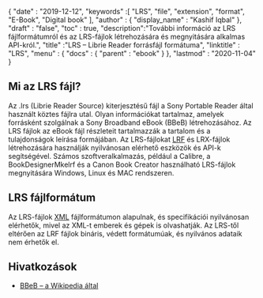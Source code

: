 {
  "date" : "2019-12-12",
  "keywords" :[ "LRS", "file", "extension", "format", "E-Book", "Digital book" ],
  "author" : {
    "display_name" : "Kashif Iqbal"
},
  "draft" : "false",
  "toc" : true,
  "description":"További információ az LRS fájlformátumról és az LRS-fájlok létrehozására és megnyitására alkalmas API-król.",
  "title" :"LRS – Librie Reader forrásfájl formátuma",
  "linktitle" : "LRS",
  "menu" : {
    "docs" : {
      "parent" : "ebook"
}
},
  "lastmod" : "2020-11-04"
}

## Mi az LRS fájl?

Az .lrs (Librie Reader Source) kiterjesztésű fájl a Sony Portable Reader által használt köztes fájlra utal. Olyan információkat tartalmaz, amelyek forrásként szolgálnak a Sony Broadband eBook (BBeB) létrehozásához. Az LRS fájlok az eBook fájl részleteit tartalmazzák a tartalom és a tulajdonságok leírása formájában. Az LRS-fájlokat [LRF](/hu/ebook/lrf/) és LRX-fájlok létrehozására használják nyilvánosan elérhető eszközök és API-k segítségével. Számos szoftveralkalmazás, például a Calibre, a BookDesignerMkelrf és a Canon Book Creator használható LRS-fájlok megnyitására Windows, Linux és MAC rendszeren.

## LRS fájlformátum

Az LRS-fájlok [XML](/hu/web/xml/) fájlformátumon alapulnak, és specifikációi nyilvánosan elérhetők, mivel az XML-t emberek és gépek is olvashatják. Az LRS-től eltérően az LRF fájlok bináris, védett formátumúak, és nyilvános adataik nem érhetők el.

## Hivatkozások

* [BBeB – a Wikipedia által](https://en.wikipedia.org/wiki/BBeB)

